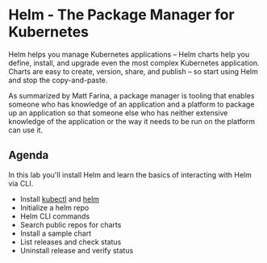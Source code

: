 # Helm - The Package Manager for Kubernetes
Helm helps you manage Kubernetes applications – Helm charts help you define, install, and upgrade even the most complex Kubernetes application.
Charts are easy to create, version, share, and publish – so start using Helm and stop the copy-and-paste.

As summarized by Matt Farina, a package manager is tooling that enables someone who has knowledge of an application and a platform to package up an application so that someone else who has neither extensive knowledge of the application or the way it needs to be run on the platform can use it.

## Agenda
In this lab you'll install Helm and learn the basics of interacting with Helm via CLI.

- Install [kubectl](https://kubernetes.io/docs/tasks/tools/install-kubectl/) and [helm](https://helm.sh/)
- Initialize a helm repo
- Helm CLI commands
- Search public repos for charts
- Install a sample chart
- List releases and check status
- Uninstall release and verify status